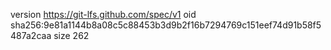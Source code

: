 version https://git-lfs.github.com/spec/v1
oid sha256:9e81a1144b8a08c5c88453b3d9b2f16b7294769c151eef74d91b58f5487a2caa
size 262
